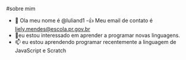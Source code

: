 #sobre mim
- 👀 Ola meu nome é @luliand1
-:+1: Meu email de contato é liely.mendes@escola.pr.gov.br
- 💞️eu estou interessado em aprender a programar novas linguagens.
- 📫 eu estou aprendendo programar recentemente a linguagem de JavaScript e Scratch

